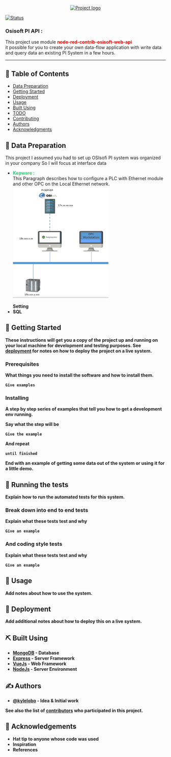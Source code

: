 
<p align="center">
  <a href="" rel="noopener">
 <img width=150px height=100px src="https://vectorlogoseek.com/wp-content/uploads/2020/03/osisoft-vector-logo.png" alt="Project logo"></a>
</p>
<div align="left">

[![Status](https://img.shields.io/badge/status-active-success.svg)]()

<h3 align="left">Osisoft PI API :</h3>
<p align= "left">This project use module <b style="color:red">node-red-contrib-osisoft-web-api </b><br>it possible for you to create your own data-flow application with write data and query data an existing PI System in a few hours.</p>


---


## 📝 Table of Contents

- [Data Preparation](#Prerequisites)
- [Getting Started](#getting_started)
- [Deployment](#deployment)
- [Usage](#usage)
- [Built Using](#built_using)
- [TODO](../TODO.md)
- [Contributing](../CONTRIBUTING.md)
- [Authors](#authors)
- [Acknowledgments](#acknowledgement)

## 🧐 Data Preparation <a name = "Prerequisites"></a>
This project I assumed you had to set up OSIsofi PI system was organized in your company So I will focus at interface data 
<ul>

<li><b style="color:rgb(46, 204, 113)">Kepware : </b> <br>This Paragraph describes how to configure a PLC with Ethernet module and other OPC on the Local Ethernet network.</li>
 <img align= "center" width=300px height=350px src="https://raw.githubusercontent.com/watthanai/Node-Red-PIAPI/master/images/kepware/Architecture-Kepware.PNG?token=GHSAT0AAAAAABTUUZXDPOL7S52PMAFOQLY2YTKHMLQ"><br>
 <b><br>Setting<b/>
<li>SQL</li>
</ul>

## 🏁 Getting Started <a name = "getting_started"></a>

These instructions will get you a copy of the project up and running on your local machine for development and testing purposes. See [deployment](#deployment) for notes on how to deploy the project on a live system.

### Prerequisites

What things you need to install the software and how to install them.

```
Give examples
```

### Installing

A step by step series of examples that tell you how to get a development env running.

Say what the step will be

```
Give the example
```

And repeat

```
until finished
```

End with an example of getting some data out of the system or using it for a little demo.

## 🔧 Running the tests <a name = "tests"></a>

Explain how to run the automated tests for this system.

### Break down into end to end tests

Explain what these tests test and why

```
Give an example
```

### And coding style tests

Explain what these tests test and why

```
Give an example
```

## 🎈 Usage <a name="usage"></a>

Add notes about how to use the system.

## 🚀 Deployment <a name = "deployment"></a>

Add additional notes about how to deploy this on a live system.

## ⛏️ Built Using <a name = "built_using"></a>

- [MongoDB](https://www.mongodb.com/) - Database
- [Express](https://expressjs.com/) - Server Framework
- [VueJs](https://vuejs.org/) - Web Framework
- [NodeJs](https://nodejs.org/en/) - Server Environment

## ✍️ Authors <a name = "authors"></a>

- [@kylelobo](https://github.com/kylelobo) - Idea & Initial work

See also the list of [contributors](https://github.com/kylelobo/The-Documentation-Compendium/contributors) who participated in this project.

## 🎉 Acknowledgements <a name = "acknowledgement"></a>

- Hat tip to anyone whose code was used
- Inspiration
- References
